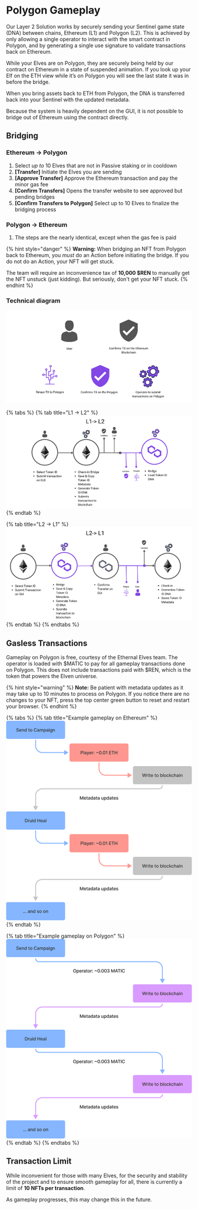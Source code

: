 # Polygon Gameplay

Our Layer 2 Solution works by securely sending your Sentinel game state (DNA) between chains, Ethereum (L1) and Polygon (L2). This is achieved by only allowing a single operator to interact with the smart contract in Polygon, and by generating a single use signature to validate transactions back on Ethereum.

While your Elves are on Polygon, they are securely being held by our contract on Ethereum in a state of suspended animation. If you look up your Elf on the ETH view while it’s on Polygon you will see the last state it was in before the bridge.

When you bring assets back to ETH from Polygon, the DNA is transferred back into your Sentinel with the updated metadata.

Because the system is heavily dependent on the GUI, it is not possible to bridge out of Ethereum using the contract directly.

## **Bridging**

### Ethereum -> Polygon

1. Select _up to_ 10 Elves that are not in Passive staking or in cooldown
2. **\[Transfer]** Initiate the Elves you are sending
3. **\[Approve Transfer]** Approve the Ethereum transaction and pay the minor gas fee
4. **\[Confirm Transfers]** Opens the transfer website to see approved but pending bridges
5. **\[Confirm Transfers to Polygon]** Select up to 10 Elves to finalize the bridging process

### Polygon -> Ethereum

1. The steps are the nearly identical, except when the gas fee is paid

{% hint style="danger" %}
**Warning:** When bridging an NFT from Polygon back to Ethereum, you _must_ do an Action before initiating the bridge. If you do not do an Action, your NFT will get stuck.

The team will require an inconvenience tax of **10,000 $REN** to manually get the NFT unstuck (just kidding). But seriously, don't get your NFT stuck.
{% endhint %}

### Technical diagram

![](<../.gitbook/assets/1. Icons.png>)

{% tabs %}
{% tab title="L1 -> L2" %}
![](<../.gitbook/assets/2. L1-L2.png>)
{% endtab %}

{% tab title="L2 -> L1" %}
![](<../.gitbook/assets/4. L2-L1.png>)
{% endtab %}
{% endtabs %}

## **Gasless Transactions**

Gameplay on Polygon is free, courtesy of the Ethernal Elves team. The operator is loaded with $MATIC to pay for all gameplay transactions done on Polygon. This does not include transactions paid with $REN, which is the token that powers the Elven universe.

{% hint style="warning" %}
**Note:** Be patient with metadata updates as it may take up to 10 minutes to process on Polygon. If you notice there are no changes to your NFT, press the top center green button to reset and restart your browser.&#x20;
{% endhint %}

{% tabs %}
{% tab title="Example gameplay on Ethereum" %}
![Diagram of an example interaction on Ethereum](<../.gitbook/assets/L1-vs-L2-eth-gameplay (1).png>)
{% endtab %}

{% tab title="Example gameplay on Polygon" %}
![Diagram of an example interaction on Polygon](../.gitbook/assets/L1-vs-L2-polygon-gameplay.png)
{% endtab %}
{% endtabs %}

## **Transaction Limit**

While inconvenient for those with many Elves, for the security and stability of the project and to ensure smooth gameplay for all, there is currently a limit of **10 NFTs per transaction**.

As gameplay progresses, this may change this in the future.
